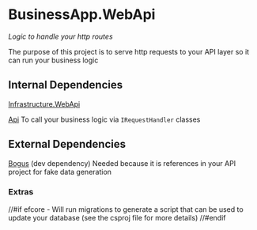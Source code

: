 # BusinessApp.WebApi
_Logic to handle your http routes_

The purpose of this project is to serve http requests to your API layer so it
can run your business logic

## Internal Dependencies

[Infrastructure.WebApi](/CSharp/src/BusinessApp.WebApi)

[Api](/CSharp/src/BusinessApp.Api)
To call your business logic via `IRequestHandler` classes

## External Dependencies

[Bogus](https://github.com/bchavez/Bogus) (dev dependency)
Needed because it is references in your API project for fake data
generation

### Extras
//#if efcore
    - Will run migrations to generate a script that can be used to update your database
      (see the csproj file for more details)
//#endif
